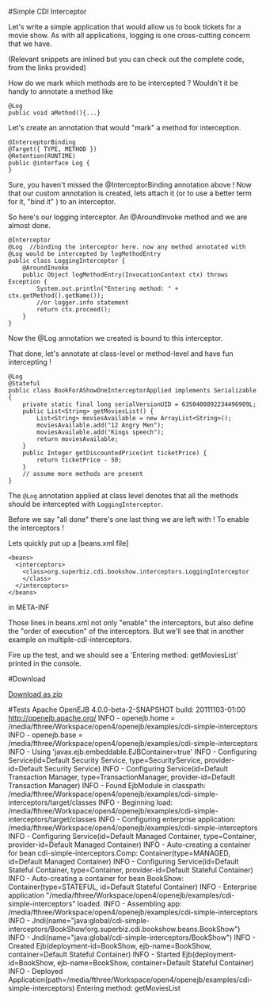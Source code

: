 #Simple CDI Interceptor

Let's write a simple application that would allow us to book tickets for a movie show. As with all applications, logging is one cross-cutting concern that we have. 

(Relevant snippets are inlined but you can check out the complete code, from the links provided)

How do we mark which methods are to be intercepted ? Wouldn't it be handy to annotate a method like 

    @Log
    public void aMethod(){...} 

Let's create an  annotation that would "mark" a method for interception. 

    @InterceptorBinding
    @Target({ TYPE, METHOD })
    @Retention(RUNTIME)
    public @interface Log {
    }

Sure, you haven't missed the @InterceptorBinding annotation above ! Now that our custom annotation is created, lets attach it (or to use a better term for it, "bind it" )
to an interceptor. 

So here's our logging interceptor. An @AroundInvoke method and we are almost done.

    @Interceptor
    @Log  //binding the interceptor here. now any method annotated with @Log would be intercepted by logMethodEntry
    public class LoggingInterceptor {
        @AroundInvoke
        public Object logMethodEntry(InvocationContext ctx) throws Exception {
            System.out.println("Entering method: " + ctx.getMethod().getName());
            //or logger.info statement 
            return ctx.proceed();
        }
    }

Now the @Log annotation we created is bound to this interceptor.

That done, let's annotate at class-level or method-level and have fun intercepting ! 

    @Log
    @Stateful
    public class BookForAShowOneInterceptorApplied implements Serializable {
        private static final long serialVersionUID = 6350400892234496909L;
        public List<String> getMoviesList() {
            List<String> moviesAvailable = new ArrayList<String>();
            moviesAvailable.add("12 Angry Men");
            moviesAvailable.add("Kings speech");
            return moviesAvailable;
        }
        public Integer getDiscountedPrice(int ticketPrice) {
            return ticketPrice - 50;
        }
        // assume more methods are present
    }

The `@Log` annotation applied at class level denotes that all the methods should be intercepted with `LoggingInterceptor`.

Before we say "all done" there's one last thing we are left with ! To enable the interceptors ! 

Lets quickly put up a [beans.xml file]

    <beans>
      <interceptors>
        <class>org.superbiz.cdi.bookshow.interceptors.LoggingInterceptor
        </class>
      </interceptors>
    </beans>

 in META-INF


Those lines in beans.xml not only "enable" the interceptors, but also define the "order of execution" of the interceptors.
But we'll see that in another example on multiple-cdi-interceptors.

Fire up the test, and we should see a 'Entering method: getMoviesList' printed in the console.

#Download

[Download as zip](${zip}) 

#Tests
    Apache OpenEJB 4.0.0-beta-2-SNAPSHOT    build: 20111103-01:00
    http://openejb.apache.org/
    INFO - openejb.home = /media/fthree/Workspace/open4/openejb/examples/cdi-simple-interceptors
    INFO - openejb.base = /media/fthree/Workspace/open4/openejb/examples/cdi-simple-interceptors
    INFO - Using 'javax.ejb.embeddable.EJBContainer=true' 
    INFO - Configuring Service(id=Default Security Service, type=SecurityService, provider-id=Default Security Service)
    INFO - Configuring Service(id=Default Transaction Manager, type=TransactionManager, provider-id=Default Transaction Manager)
    INFO - Found EjbModule in classpath: /media/fthree/Workspace/open4/openejb/examples/cdi-simple-interceptors/target/classes
    INFO - Beginning load: /media/fthree/Workspace/open4/openejb/examples/cdi-simple-interceptors/target/classes
    INFO - Configuring enterprise application: /media/fthree/Workspace/open4/openejb/examples/cdi-simple-interceptors
    INFO - Configuring Service(id=Default Managed Container, type=Container, provider-id=Default Managed Container)
    INFO - Auto-creating a container for bean cdi-simple-interceptors.Comp: Container(type=MANAGED, id=Default Managed Container)
    INFO - Configuring Service(id=Default Stateful Container, type=Container, provider-id=Default Stateful Container)
    INFO - Auto-creating a container for bean BookShow: Container(type=STATEFUL, id=Default Stateful Container)
    INFO - Enterprise application "/media/fthree/Workspace/open4/openejb/examples/cdi-simple-interceptors" loaded.
    INFO - Assembling app: /media/fthree/Workspace/open4/openejb/examples/cdi-simple-interceptors
    INFO - Jndi(name="java:global/cdi-simple-interceptors/BookShow!org.superbiz.cdi.bookshow.beans.BookShow")
    INFO - Jndi(name="java:global/cdi-simple-interceptors/BookShow")
    INFO - Created Ejb(deployment-id=BookShow, ejb-name=BookShow, container=Default Stateful Container)
    INFO - Started Ejb(deployment-id=BookShow, ejb-name=BookShow, container=Default Stateful Container)
    INFO - Deployed Application(path=/media/fthree/Workspace/open4/openejb/examples/cdi-simple-interceptors)
    Entering method: getMoviesList
